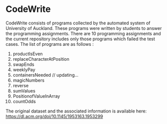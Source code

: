 # CodeWrite 
CodeWrite  consists of programs collected by the automated system of University of Auckland. These programs were written by students to answer the programming assignments. There are 10 programming assignments and the current repository includes only those programs which failed the test cases. The list of programs are as follows :
1. productIsEven
2. replaceCharacterAtPosition  
3. swapEnds
4. weeklyPay
5. containersNeeded // updating...
6. magicNumbers
7. reverse
8. sumValues 
9. PositionofValueInArray
10. countOdds

The original dataset and the associated information is available here: https://dl.acm.org/doi/10.1145/1953163.1953299

 
